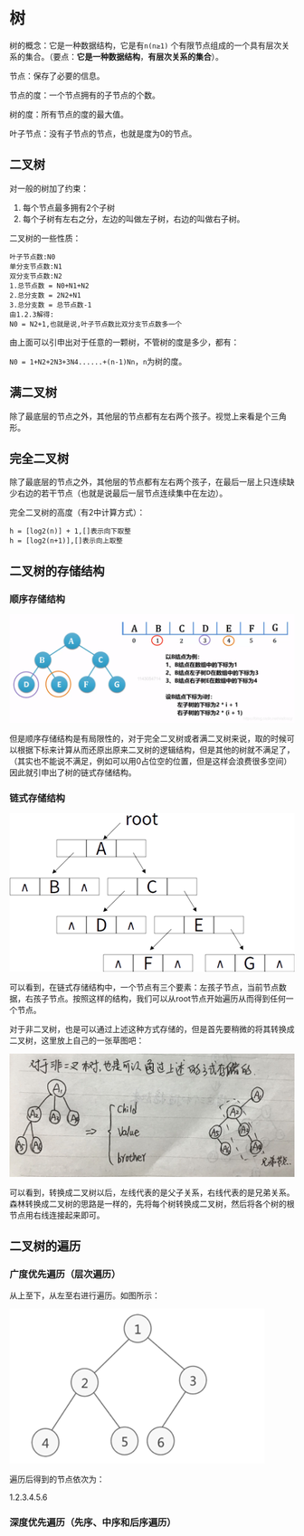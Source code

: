 # 树

树的概念：它是一种数据结构，它是有`n(n≥1)` 个有限节点组成的一个具有层次关系的集合。（要点：**它是一种数据结构**，**有层次关系的集合**）。

节点：保存了必要的信息。

节点的度：一个节点拥有的子节点的个数。

树的度：所有节点的度的最大值。

叶子节点：没有子节点的节点，也就是度为0的节点。



## 二叉树

对一般的树加了约束：

1. 每个节点最多拥有2个子树
2. 每个子树有左右之分，左边的叫做左子树，右边的叫做右子树。

二叉树的一些性质：

```shell
叶子节点数:N0
单分支节点数:N1
双分支节点数:N2
1.总节点数 = N0+N1+N2
2.总分支数 = 2N2+N1
3.总分支数 = 总节点数-1
由1.2.3解得:
N0 = N2+1,也就是说,叶子节点数比双分支节点数多一个
```

由上面可以引申出对于任意的一颗树，不管树的度是多少，都有：

`N0 = 1+N2+2N3+3N4......+(n-1)Nn`，`n`为树的度。



## 满二叉树

除了最底层的节点之外，其他层的节点都有左右两个孩子。视觉上来看是个三角形。



## 完全二叉树

除了最底层的节点之外，其他层的节点都有左右两个孩子，在最后一层上只连续缺少右边的若干节点（也就是说最后一层节点连续集中在左边）。

完全二叉树的高度（有2中计算方式）：

```shell
h = [log2(n)] + 1,[]表示向下取整
h = [log2(n+1)],[]表示向上取整
```



## 二叉树的存储结构

### 顺序存储结构

![](二叉树的顺序存储结构.png)

但是顺序存储结构是有局限性的，对于完全二叉树或者满二叉树来说，取的时候可以根据下标来计算从而还原出原来二叉树的逻辑结构，但是其他的树就不满足了，（其实也不能说不满足，例如可以用0占位空的位置，但是这样会浪费很多空间）因此就引申出了树的链式存储结构。

### 链式存储结构

![](二叉树的链式存储结构.png)

可以看到，在链式存储结构中，一个节点有三个要素：左孩子节点，当前节点数据，右孩子节点。按照这样的结构，我们可以从root节点开始遍历从而得到任何一个节点。

对于非二叉树，也是可以通过上述这种方式存储的，但是首先要稍微的将其转换成二叉树，这里放上自己的一张草图吧：

![](树与二叉树之间的转换.jpg)

可以看到，转换成二叉树以后，左线代表的是父子关系，右线代表的是兄弟关系。森林转换成二叉树的思路是一样的，先将每个树转换成二叉树，然后将各个树的根节点用右线连接起来即可。



## 二叉树的遍历

### 广度优先遍历（层次遍历）

从上至下，从左至右进行遍历。如图所示：

![](二叉树示意图.png)

遍历后得到的节点依次为：

1.2.3.4.5.6

### 深度优先遍历（先序、中序和后序遍历）

